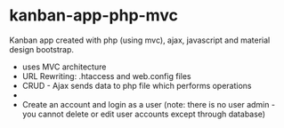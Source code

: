 # kanban-app-php-mvc

Kanban app created with php (using mvc), ajax, javascript and material design bootstrap.

<ul>
<li>uses MVC architecture</li>  
<li>URL Rewriting: .htaccess and web.config files</li>  
<li>CRUD - Ajax sends data to php file which performs operations</li>  
<li></li>
<li>Create an account and login as a user (note: there is no user admin - you cannot delete or edit user accounts except through database)</li>
</ul>



